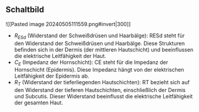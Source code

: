 
## Schaltbild
![[Pasted image 20240505111559.png#invert|300]]
- $R_{ESd}$ (Widerstand der Schweißdrüsen und Haarbälge): RESd steht für den Widerstand der Schweißdrüsen und Haarbälge. Diese Strukturen befinden sich in der Dermis (der mittleren Hautschicht) und beeinflussen die elektrische Leitfähigkeit der Haut.
- $C_E$ (Impedanz der Hornschicht): CE steht für die Impedanz der Hornschicht (Epidermis). Diese Impedanz hängt von der elektrischen Leitfähigkeit der Epidermis ab.
- $R_T$ (Widerstand der tieferliegenden Hautschichten): RT bezieht sich auf den Widerstand der tieferen Hautschichten, einschließlich der Dermis und Subcutis. Dieser Widerstand beeinflusst die elektrische Leitfähigkeit der gesamten Haut.